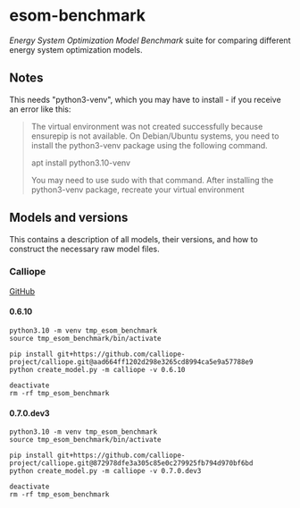 # esom-benchmark

_Energy System Optimization Model Benchmark_ suite for comparing different energy system optimization models.

## Notes

This needs "python3-venv", which you may have to install - if you receive an error like this:

> The virtual environment was not created successfully because ensurepip is not
> available.  On Debian/Ubuntu systems, you need to install the python3-venv
> package using the following command.
>
> apt install python3.10-venv
>
> You may need to use sudo with that command.  After installing the python3-venv
> package, recreate your virtual environment

## Models and versions

This contains a description of all models, their versions, and how to construct the necessary raw model files.

### Calliope

[GitHub](https://github.com/calliope-project/calliope)

#### 0.6.10

```shell
python3.10 -m venv tmp_esom_benchmark
source tmp_esom_benchmark/bin/activate

pip install git+https://github.com/calliope-project/calliope.git@aad664ff1202d298e3265cd8994ca5e9a57788e9
python create_model.py -m calliope -v 0.6.10

deactivate
rm -rf tmp_esom_benchmark
```

#### 0.7.0.dev3

```shell
python3.10 -m venv tmp_esom_benchmark
source tmp_esom_benchmark/bin/activate

pip install git+https://github.com/calliope-project/calliope.git@872978dfe3a305c85e0c279925fb794d970bf6bd
python create_model.py -m calliope -v 0.7.0.dev3

deactivate
rm -rf tmp_esom_benchmark
```
